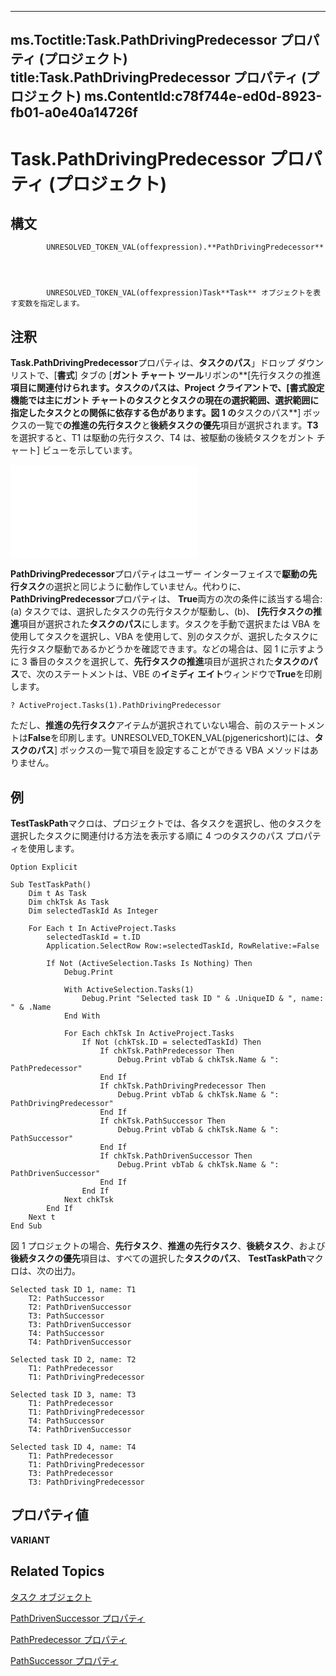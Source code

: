 
---
ms.Toctitle:Task.PathDrivingPredecessor プロパティ (プロジェクト)
title:Task.PathDrivingPredecessor プロパティ (プロジェクト)
ms.ContentId:c78f744e-ed0d-8923-fb01-a0e40a14726f
---
# Task.PathDrivingPredecessor プロパティ (プロジェクト)





## 構文

            UNRESOLVED_TOKEN_VAL(offexpression).**PathDrivingPredecessor**




            UNRESOLVED_TOKEN_VAL(offexpression)Task**Task** オブジェクトを表す変数を指定します。



## 注釈
**Task.PathDrivingPredecessor**プロパティは、**タスクのパス**」ドロップ ダウン リストで、[**書式**] タブの [**ガント チャート ツール**リボンの**[先行タスクの推進**項目に関連付けられます。タスクのパスは、Project クライアントで、[書式設定機能では主にガント チャートのタスクとタスクの現在の選択範囲、選択範囲に指定したタスクとの関係に依存する色があります。図 1 の**タスクのパス**] ボックスの一覧で**の推進の先行タスク**と**後続タスクの優先**項目が選択されます。**T3**を選択すると、T1 は駆動の先行タスク、T4 は、被駆動の後続タスクをガント チャート] ビューを示しています。

![図 1 です。タスク パス プロパティを使用してタスクを強調表示するのには](b2a3e849-e431-453c-a522-1bcaef49982c.md)




**PathDrivingPredecessor**プロパティはユーザー インターフェイスで**駆動の先行タスク**の選択と同じように動作していません。代わりに、 **PathDrivingPredecessor**プロパティは、 **True**両方の次の条件に該当する場合: (a) タスクでは、選択したタスクの先行タスクが駆動し、(b)、 **[先行タスクの推進**項目が選択された**タスクのパス**にします。タスクを手動で選択または VBA を使用してタスクを選択し、VBA を使用して、別のタスクが、選択したタスクに先行タスク駆動であるかどうかを確認できます。などの場合は、図 1 に示すように 3 番目のタスクを選択して、**先行タスクの推進**項目が選択された**タスクのパス**で、次のステートメントは、VBE の**イミディ エイト**ウィンドウで**True**を印刷します。

```vba
? ActiveProject.Tasks(1).PathDrivingPredecessor
```




ただし、**推進の先行タスク**アイテムが選択されていない場合、前のステートメントは**False**を印刷します。UNRESOLVED_TOKEN_VAL(pjgenericshort)には、**タスクのパス**] ボックスの一覧で項目を設定することができる VBA メソッドはありません。



## 例
**TestTaskPath**マクロは、プロジェクトでは、各タスクを選択し、他のタスクを選択したタスクに関連付ける方法を表示する順に 4 つのタスクのパス プロパティを使用します。

```vba
Option Explicit

Sub TestTaskPath()
    Dim t As Task
    Dim chkTsk As Task
    Dim selectedTaskId As Integer
    
    For Each t In ActiveProject.Tasks
        selectedTaskId = t.ID
        Application.SelectRow Row:=selectedTaskId, RowRelative:=False
            
        If Not (ActiveSelection.Tasks Is Nothing) Then
            Debug.Print
            
            With ActiveSelection.Tasks(1)
                Debug.Print "Selected task ID " & .UniqueID & ", name: " & .Name
            End With
                        
            For Each chkTsk In ActiveProject.Tasks
                If Not (chkTsk.ID = selectedTaskId) Then
                    If chkTsk.PathPredecessor Then
                        Debug.Print vbTab & chkTsk.Name & ": PathPredecessor"
                    End If
                    If chkTsk.PathDrivingPredecessor Then
                        Debug.Print vbTab & chkTsk.Name & ": PathDrivingPredecessor"
                    End If
                    If chkTsk.PathSuccessor Then
                        Debug.Print vbTab & chkTsk.Name & ": PathSuccessor"
                    End If
                    If chkTsk.PathDrivenSuccessor Then
                        Debug.Print vbTab & chkTsk.Name & ": PathDrivenSuccessor"
                    End If
                End If
            Next chkTsk
        End If
    Next t
End Sub
```




図 1 プロジェクトの場合、**先行タスク**、**推進の先行タスク**、**後続タスク**、および**後続タスクの優先**項目は、すべての選択した**タスクのパス**、 **TestTaskPath**マクロは、次の出力。

```sourcecode
Selected task ID 1, name: T1
    T2: PathSuccessor
    T2: PathDrivenSuccessor
    T3: PathSuccessor
    T3: PathDrivenSuccessor
    T4: PathSuccessor
    T4: PathDrivenSuccessor

Selected task ID 2, name: T2
    T1: PathPredecessor
    T1: PathDrivingPredecessor

Selected task ID 3, name: T3
    T1: PathPredecessor
    T1: PathDrivingPredecessor
    T4: PathSuccessor
    T4: PathDrivenSuccessor

Selected task ID 4, name: T4
    T1: PathPredecessor
    T1: PathDrivingPredecessor
    T3: PathPredecessor
    T3: PathDrivingPredecessor
```




## プロパティ値
**VARIANT**



## Related Topics

[タスク オブジェクト](bc6bb4a5-95a6-9d1f-3e28-92b9548a544a.md)

[PathDrivenSuccessor プロパティ](ec77b34e-a98c-142e-14ba-868ff93deaad.md)

[PathPredecessor プロパティ](f0662677-cab5-10e2-e18c-fc291bfca28b.md)

[PathSuccessor プロパティ](827bf575-d93b-9959-c664-625c0e199699.md)




